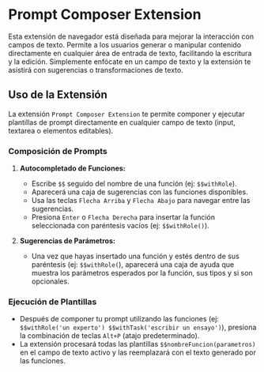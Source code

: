 # Prompt Composer Extension

Esta extensión de navegador está diseñada para mejorar la interacción con campos de texto. Permite a los usuarios generar o manipular contenido directamente en cualquier área de entrada de texto, facilitando la escritura y la edición. Simplemente enfócate en un campo de texto y la extensión te asistirá con sugerencias o transformaciones de texto.

## Uso de la Extensión

La extensión `Prompt Composer Extension` te permite componer y ejecutar plantillas de prompt directamente en cualquier campo de texto (input, textarea o elementos editables).

### Composición de Prompts

1.  **Autocompletado de Funciones:**
    *   Escribe `$$` seguido del nombre de una función (ej: `$$withRole`).
    *   Aparecerá una caja de sugerencias con las funciones disponibles.
    *   Usa las teclas `Flecha Arriba` y `Flecha Abajo` para navegar entre las sugerencias.
    *   Presiona `Enter` o `Flecha Derecha` para insertar la función seleccionada con paréntesis vacíos (ej: `$$withRole()`).

2.  **Sugerencias de Parámetros:**
    *   Una vez que hayas insertado una función y estés dentro de sus paréntesis (ej: `$$withRole(`), aparecerá una caja de ayuda que muestra los parámetros esperados por la función, sus tipos y si son opcionales.

### Ejecución de Plantillas

*   Después de componer tu prompt utilizando las funciones (ej: `$$withRole('un experto') $$withTask('escribir un ensayo')`), presiona la combinación de teclas `Alt+P` (atajo predeterminado).
*   La extensión procesará todas las plantillas `$$nombreFuncion(parametros)` en el campo de texto activo y las reemplazará con el texto generado por las funciones.